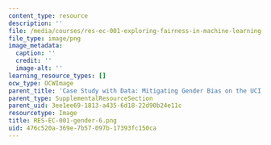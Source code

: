 ```yaml
---
content_type: resource
description: ''
file: /media/courses/res-ec-001-exploring-fairness-in-machine-learning-for-international-development-spring-2020/476c520a369e7b57097b17393fc150ca_RES-EC-001-gender-6.png
file_type: image/png
image_metadata:
  caption: ''
  credit: ''
  image-alt: ''
learning_resource_types: []
ocw_type: OCWImage
parent_title: 'Case Study with Data: Mitigating Gender Bias on the UCI Adult Database'
parent_type: SupplementalResourceSection
parent_uid: 3ee1ee69-1813-a435-6d18-22d90b24e11c
resourcetype: Image
title: RES-EC-001-gender-6.png
uid: 476c520a-369e-7b57-097b-17393fc150ca
---
```

